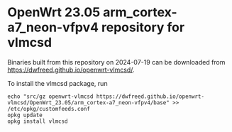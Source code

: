 OpenWrt 23.05 arm_cortex-a7_neon-vfpv4 repository for vlmcsd
========

Binaries built from this repository on 2024-07-19 can be downloaded from <https://dwfreed.github.io/openwrt-vlmcsd/>.

To install the vlmcsd package, run

```
echo "src/gz openwrt-vlmcsd https://dwfreed.github.io/openwrt-vlmcsd/OpenWrt_23.05/arm_cortex-a7_neon-vfpv4/base" >> /etc/opkg/customfeeds.conf
opkg update
opkg install vlmcsd
```
